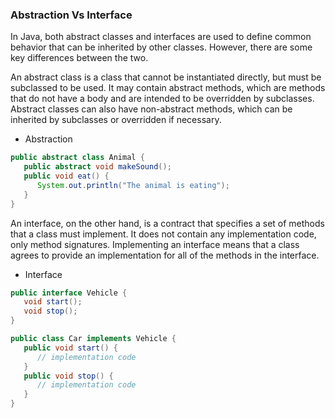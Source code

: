 ### Abstraction Vs Interface

In Java, both abstract classes and interfaces are used to define common behavior
that can be inherited by other classes. However, there are some key 
differences between the two.

An abstract class is a class that cannot be instantiated directly, but must be
subclassed to be used. It may contain abstract methods, which are methods that
do not have a body and are intended to be overridden by subclasses. Abstract classes
can also have non-abstract methods, which can be inherited by subclasses or 
overridden if necessary.


* Abstraction

```java
public abstract class Animal {
   public abstract void makeSound();
   public void eat() {
      System.out.println("The animal is eating");
   }
}
```

An interface, on the other hand, is a contract that specifies a set of methods that
a class must implement. It does not contain any implementation code, only method 
signatures. Implementing an interface means that a class agrees to provide an implementation
for all of the methods in the interface.

* Interface

```java
public interface Vehicle {
   void start();
   void stop();
}

public class Car implements Vehicle {
   public void start() {
      // implementation code
   }
   public void stop() {
      // implementation code
   }
}
```